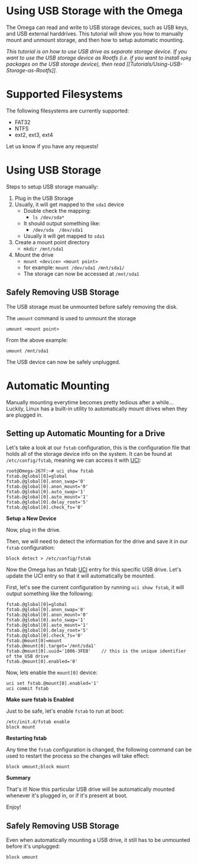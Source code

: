 # Using USB Storage with the Omega

The Omega can read and write to USB storage devices, such as USB keys, and USB external harddrives. This tutorial will show you how to manually mount and unmount storage, and then how to setup automatic mounting.

*This tutorial is on how to use USB drive as separate storage device. If you want to use the USB storage device as Rootfs (i.e. if you want to install `opkg` packages on the USB storage device), then read [[Tutorials/Using-USB-Storage-as-Rootfs]]*.


[//]: # (Supported Filesystems)

# Supported Filesystems

The following filesystems are currently supported:

* FAT32
* NTFS
* ext2, ext3, ext4

Let us know if you have any requests!



[//]: # (Using Storage)

# Using USB Storage

Steps to setup USB storage manually:

1. Plug in the USB Storage
2. Usually, it will get mapped to the `sda1` device
	* Double check the mapping:
		* `ls /dev/sda*`
	* It should output something like:
		* `/dev/sda  /dev/sda1`
	* Usually it will get mapped to `sda1`
3. Create a mount point directory
	* `mkdir /mnt/sda1`
4. Mount the drive
	* `mount <device> <mount point>`
	* for example: `mount /dev/sda1 /mnt/sda1/`
 	* The storage can now be accessed at `/mnt/sda1`


[//]: # (Safely Removing USB Storage)

## Safely Removing USB Storage

The USB storage must be unmounted before safely removing the disk.

The `umount` command is used to unmount the storage

```
umount <mount point>
```

From the above example:

```
umount /mnt/sda1
```

The USB device can now be safely unplugged.




[//]: # (Automount)

# Automatic Mounting

Manually mounting everytime becomes pretty tedious after a while... Luckily, Linux has a built-in utility to automatically mount drives when they are plugged in.

## Setting up Automatic Mounting for a Drive

Let's take a look at our `fstab` configuration, this is the configuration file that holds all of the storage device info on the system. It can be found at `/etc/config/fstab`, meaning we can access it with [UCI]:
```
root@Omega-267F:~# uci show fstab
fstab.@global[0]=global
fstab.@global[0].anon_swap='0'
fstab.@global[0].anon_mount='0'
fstab.@global[0].auto_swap='1'
fstab.@global[0].auto_mount='1'
fstab.@global[0].delay_root='5'
fstab.@global[0].check_fs='0'
```

**Setup a New Device**

Now, plug in the drive.

Then, we will need to detect the information for the drive and save it in our `fstab` configuration:
```
block detect > /etc/config/fstab
```

Now the Omega has an fstab [UCI] entry for this specific USB drive. Let's update the UCI entry so that it will automatically be mounted.

First, let's see the current configuration by running `uci show fstab`, it will output something like the following:
```
fstab.@global[0]=global
fstab.@global[0].anon_swap='0'
fstab.@global[0].anon_mount='0'
fstab.@global[0].auto_swap='1'
fstab.@global[0].auto_mount='1'
fstab.@global[0].delay_root='5'
fstab.@global[0].check_fs='0'
fstab.@mount[0]=mount
fstab.@mount[0].target='/mnt/sda1'
fstab.@mount[0].uuid='1806-3FEB'	// this is the unique identifier of the USB drive
fstab.@mount[0].enabled='0'
```

Now, lets enable the `mount[0]` device:
```
uci set fstab.@mount[0].enabled='1'
uci commit fstab
```

**Make sure fstab is Enabled**

Just to be safe, let's enable `fstab` to run at boot:
```
/etc/init.d/fstab enable
block mount
```

**Restarting fstab**

Any time the `fstab` configuration is changed, the following command can be used to restart the process so the changes will take effect:
```
block umount;block mount
```

**Summary**

That's it! Now this particular USB drive will be automatically mounted whenever it's plugged in, or if it's present at boot.

Enjoy!


[//]: # (Safely Removing USB Storage)

## Safely Removing USB Storage

Even when automatically mounting a USB drive, it still has to be unmounted before it's unplugged:
```
block umount
```






   [UCI]: <https://wiki.onion.io/Tutorials/OpenWRT%20Tutorials/UCI_Tutorial/uci_introduction>